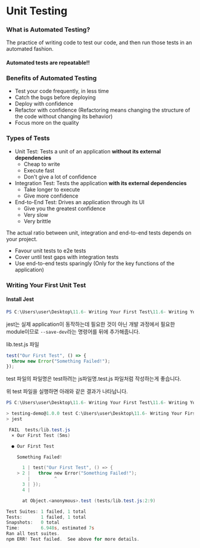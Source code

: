 # Unit Testing

### What is Automated Testing?

The practice of writing code to test our code, and then run those tests in an automated fashion.

#### Automated tests are repeatable!!

### Benefits of Automated Testing

- Test your code frequently, in less time
- Catch the bugs before deploying
- Deploy with confidence
- Refactor with confidence (Refactoring means changing the structure of the code without changing its behavior)
- Focus more on the quality

### Types of Tests

- Unit Test: Tests a unit of an application **without its external dependencies** 
  - Cheap to write
  - Execute fast
  - Don't give a lot of confidence
- Integration Test: Tests the application **with its external dependencies**
  - Take longer to execute
  - Give more confidence
- End-to-End Test: Drives an application through its UI
  - Give you the greatest confidence
  - Very slow
  - Very brittle

The actual ratio between unit, integration and end-to-end tests depends on your project.

- Favour unit tests to e2e tests
- Cover until test gaps with integration tests
- Use end-to-end tests sparingly (Only for the key functions of the application)

### Writing Your First Unit Test

#### Install Jest

```powershell
PS C:\Users\user\Desktop\11.6- Writing Your First Test\11.6- Writing Your First Test\testing-demo> npm i jest --save-dev
```

jest는 실제 application이 동작하는데 필요한 것이 아닌 개발 과정에서 필요한 module이므로 `--save-dev`라는 명령어를 뒤에 추가해줍니다.

lib.test.js 파일

```javascript
test("Our First Test", () => {
  throw new Error("Something Failed!");
});
```

test 파일의 파일명은 test하려는 js파일명.test.js 파일처럼 작성하는게 좋습니다.

위 test 파일을 실행하면 아래와 같은 결과가 나타납니다.

```powershell
PS C:\Users\user\Desktop\11.6- Writing Your First Test\11.6- Writing Your First Test\testing-demo> npm test

> testing-demo@1.0.0 test C:\Users\user\Desktop\11.6- Writing Your First Test\11.6- Writing Your First Test\testing-demo
> jest

 FAIL  tests/lib.test.js
  × Our First Test (5ms)

  ● Our First Test

    Something Failed!

      1 | test("Our First Test", () => {
    > 2 |   throw new Error("Something Failed!");
        |         ^
      3 | });
      4 | 

      at Object.<anonymous>.test (tests/lib.test.js:2:9)

Test Suites: 1 failed, 1 total
Tests:       1 failed, 1 total
Snapshots:   0 total
Time:        6.948s, estimated 7s
Ran all test suites.
npm ERR! Test failed.  See above for more details.
```

